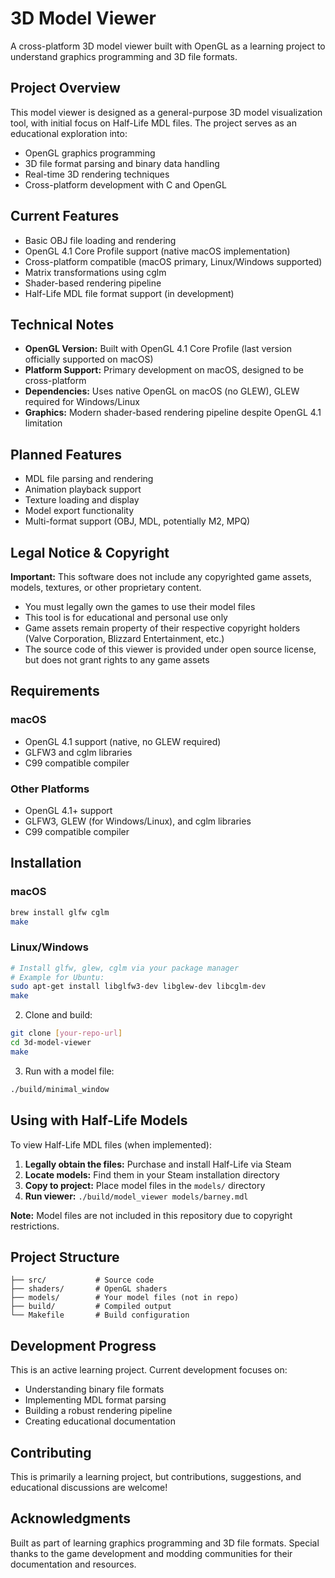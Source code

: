 # 3D Model Viewer

A cross-platform 3D model viewer built with OpenGL as a learning project to understand graphics programming and 3D file formats.

## Project Overview

This model viewer is designed as a general-purpose 3D model visualization tool, with initial focus on Half-Life MDL files. The project serves as an educational exploration into:

- OpenGL graphics programming
- 3D file format parsing and binary data handling
- Real-time 3D rendering techniques
- Cross-platform development with C and OpenGL

## Current Features

- Basic OBJ file loading and rendering
- OpenGL 4.1 Core Profile support (native macOS implementation)
- Cross-platform compatible (macOS primary, Linux/Windows supported)
- Matrix transformations using cglm
- Shader-based rendering pipeline
- Half-Life MDL file format support (in development)

## Technical Notes

- **OpenGL Version:** Built with OpenGL 4.1 Core Profile (last version officially supported on macOS)
- **Platform Support:** Primary development on macOS, designed to be cross-platform
- **Dependencies:** Uses native OpenGL on macOS (no GLEW), GLEW required for Windows/Linux
- **Graphics:** Modern shader-based rendering pipeline despite OpenGL 4.1 limitation

## Planned Features

- MDL file parsing and rendering
- Animation playback support
- Texture loading and display
- Model export functionality
- Multi-format support (OBJ, MDL, potentially M2, MPQ)

## Legal Notice & Copyright

**Important:** This software does not include any copyrighted game assets, models, textures, or other proprietary content. 

- You must legally own the games to use their model files
- This tool is for educational and personal use only
- Game assets remain property of their respective copyright holders (Valve Corporation, Blizzard Entertainment, etc.)
- The source code of this viewer is provided under open source license, but does not grant rights to any game assets

## Requirements

### macOS
- OpenGL 4.1 support (native, no GLEW required)
- GLFW3 and cglm libraries
- C99 compatible compiler

### Other Platforms
- OpenGL 4.1+ support
- GLFW3, GLEW (for Windows/Linux), and cglm libraries
- C99 compatible compiler

## Installation

### macOS
```bash
brew install glfw cglm
make
```

### Linux/Windows
```bash
# Install glfw, glew, cglm via your package manager
# Example for Ubuntu:
sudo apt-get install libglfw3-dev libglew-dev libcglm-dev
make
```

2. Clone and build:
```bash
git clone [your-repo-url]
cd 3d-model-viewer
make
```

3. Run with a model file:
```bash
./build/minimal_window
```

## Using with Half-Life Models

To view Half-Life MDL files (when implemented):

1. **Legally obtain the files:** Purchase and install Half-Life via Steam
2. **Locate models:** Find them in your Steam installation directory
3. **Copy to project:** Place model files in the `models/` directory
4. **Run viewer:** `./build/model_viewer models/barney.mdl`

**Note:** Model files are not included in this repository due to copyright restrictions.

## Project Structure

```
├── src/           # Source code
├── shaders/       # OpenGL shaders
├── models/        # Your model files (not in repo)
├── build/         # Compiled output
└── Makefile       # Build configuration
```

## Development Progress

This is an active learning project. Current development focuses on:
- Understanding binary file formats
- Implementing MDL format parsing
- Building a robust rendering pipeline
- Creating educational documentation

## Contributing

This is primarily a learning project, but contributions, suggestions, and educational discussions are welcome!

## Acknowledgments

Built as part of learning graphics programming and 3D file formats. Special thanks to the game development and modding communities for their documentation and resources.
